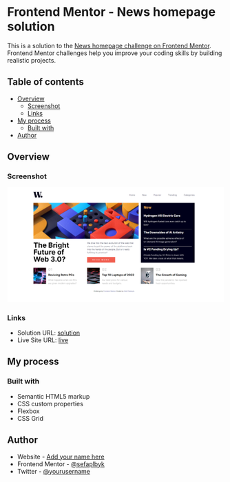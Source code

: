 # Frontend Mentor - News homepage solution

This is a solution to the [News homepage challenge on Frontend Mentor](https://www.frontendmentor.io/challenges/news-homepage-H6SWTa1MFl). Frontend Mentor challenges help you improve your coding skills by building realistic projects. 

## Table of contents

- [Overview](#overview)
  - [Screenshot](#screenshot)
  - [Links](#links)
- [My process](#my-process)
  - [Built with](#built-with)
- [Author](#author)


## Overview


### Screenshot

![](./assets/ss.PNG)

### Links

- Solution URL: [solution](https://github.com/sefaplbyk/javaScript/tree/main/Frontend-Mentor-Js/news-homepage-main)
- Live Site URL: [live](https://your-live-site-url.com)

## My process

### Built with

- Semantic HTML5 markup
- CSS custom properties
- Flexbox
- CSS Grid



## Author

- Website - [Add your name here](https://www.your-site.com)
- Frontend Mentor - [@sefaplbyk](https://www.frontendmentor.io/profile/sefaplbyk)
- Twitter - [@yourusername](https://www.twitter.com/yourusername)

